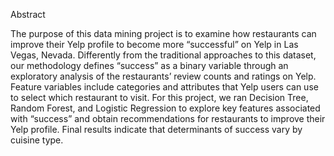 Abstract

The purpose of this data mining project is to examine how restaurants can improve their Yelp
profile to become more “successful” on Yelp in Las Vegas, Nevada. Differently from the traditional
approaches to this dataset, our methodology defines “success” as a binary variable through an
exploratory analysis of the restaurants’ review counts and ratings on Yelp. Feature variables include
categories and attributes that Yelp users can use to select which restaurant to visit. For this project, we
ran Decision Tree, Random Forest, and Logistic Regression to explore key features associated with
“success” and obtain recommendations for restaurants to improve their Yelp profile. Final results
indicate that determinants of success vary by cuisine type.

